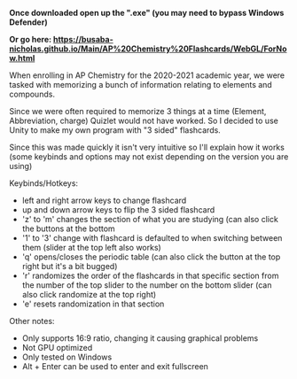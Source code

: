 **Once downloaded open up the ".exe" (you may need to bypass Windows Defender)**

**Or go here: https://busaba-nicholas.github.io/Main/AP%20Chemistry%20Flashcards/WebGL/ForNow.html**

When enrolling in AP Chemistry for the 2020-2021 academic year, we were tasked with memorizing a bunch of information relating to elements and compounds.

Since we were often required to memorize 3 things at a time (Element, Abbreviation, charge) Quizlet would not have worked. 
So I decided to use Unity to make my own program with "3 sided" flashcards.

Since this was made quickly it isn't very intuitive so I'll explain how it works (some keybinds and options may not exist depending on the version you are using)

Keybinds/Hotkeys:
  - left and right arrow keys to change flashcard
  - up and down arrow keys to flip the 3 sided flashcard
  - 'z' to 'm' changes the section of what you are studying (can also click the buttons at the bottom
  - '1' to '3' change with flashcard is defaulted to when switching between them (slider at the top left also works)
  - 'q' opens/closes the periodic table (can also click the button at the top right but it's a bit bugged)
  - 'r' randomizes the order of the flashcards in that specific section from the number of the top slider to the number on the bottom slider (can also click randomize at the top right)
  - 'e' resets randomization in that section
  
Other notes:
  - Only supports 16:9 ratio, changing it causing graphical problems
  - Not GPU optimized
  - Only tested on Windows
  - Alt + Enter can be used to enter and exit fullscreen
